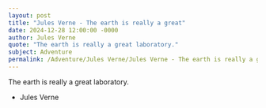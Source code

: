 ```yaml
---
layout: post
title: "Jules Verne - The earth is really a great"
date: 2024-12-28 12:00:00 -0000
author: Jules Verne
quote: "The earth is really a great laboratory."
subject: Adventure
permalink: /Adventure/Jules Verne/Jules Verne - The earth is really a great
---
```


The earth is really a great laboratory.

- Jules Verne
